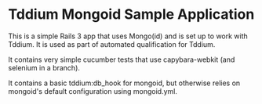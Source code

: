 Tddium Mongoid Sample Application
==================================

This is a simple Rails 3 app that uses Mongo(id) and is set up to work with
Tddium.  It is used as part of automated qualification for Tddium.

It contains very simple cucumber tests that use capybara-webkit (and selenium in a branch).

It contains a basic tddium:db_hook for mongoid, but otherwise relies on mongoid's default configuration using mongoid.yml.

